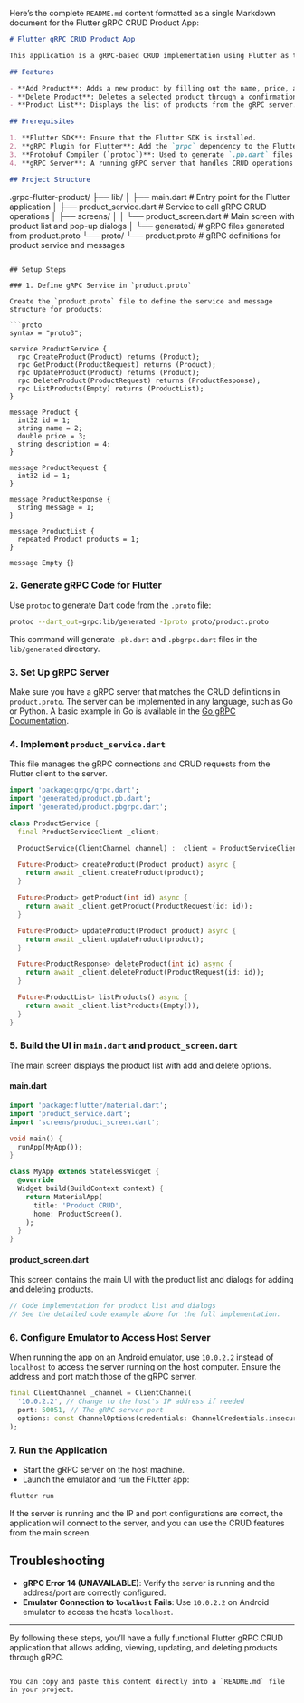 Here’s the complete `README.md` content formatted as a single Markdown document for the Flutter gRPC CRUD Product App:

```markdown
# Flutter gRPC CRUD Product App

This application is a gRPC-based CRUD implementation using Flutter as the client and a gRPC server defined via a `.proto` file. The app features a single product screen with add and delete functionality via a pop-up dialog.

## Features

- **Add Product**: Adds a new product by filling out the name, price, and description fields.
- **Delete Product**: Deletes a selected product through a confirmation pop-up.
- **Product List**: Displays the list of products from the gRPC server.

## Prerequisites

1. **Flutter SDK**: Ensure that the Flutter SDK is installed.
2. **gRPC Plugin for Flutter**: Add the `grpc` dependency to the Flutter project.
3. **Protobuf Compiler (`protoc`)**: Used to generate `.pb.dart` files from the `.proto` file.
4. **gRPC Server**: A running gRPC server that handles CRUD operations for products.

## Project Structure
```

.grpc-flutter-product/
├── lib/
│   ├── main.dart                 # Entry point for the Flutter application
│   ├── product_service.dart      # Service to call gRPC CRUD operations
│   ├── screens/
│   │   └── product_screen.dart   # Main screen with product list and pop-up dialogs
│   └── generated/               # gRPC files generated from product.proto
└── proto/
    └── product.proto            # gRPC definitions for product service and messages

````

## Setup Steps

### 1. Define gRPC Service in `product.proto`

Create the `product.proto` file to define the service and message structure for products:

```proto
syntax = "proto3";

service ProductService {
  rpc CreateProduct(Product) returns (Product);
  rpc GetProduct(ProductRequest) returns (Product);
  rpc UpdateProduct(Product) returns (Product);
  rpc DeleteProduct(ProductRequest) returns (ProductResponse);
  rpc ListProducts(Empty) returns (ProductList);
}

message Product {
  int32 id = 1;
  string name = 2;
  double price = 3;
  string description = 4;
}

message ProductRequest {
  int32 id = 1;
}

message ProductResponse {
  string message = 1;
}

message ProductList {
  repeated Product products = 1;
}

message Empty {}
````

### 2. Generate gRPC Code for Flutter

Use `protoc` to generate Dart code from the `.proto` file:

```bash
protoc --dart_out=grpc:lib/generated -Iproto proto/product.proto
```

This command will generate `.pb.dart` and `.pbgrpc.dart` files in the `lib/generated` directory.

### 3. Set Up gRPC Server

Make sure you have a gRPC server that matches the CRUD definitions in `product.proto`. The server can be implemented in any language, such as Go or Python. A basic example in Go is available in the [Go gRPC Documentation](https://grpc.io/docs/languages/go/).

### 4. Implement `product_service.dart`

This file manages the gRPC connections and CRUD requests from the Flutter client to the server.

```dart
import 'package:grpc/grpc.dart';
import 'generated/product.pb.dart';
import 'generated/product.pbgrpc.dart';

class ProductService {
  final ProductServiceClient _client;

  ProductService(ClientChannel channel) : _client = ProductServiceClient(channel);

  Future<Product> createProduct(Product product) async {
    return await _client.createProduct(product);
  }

  Future<Product> getProduct(int id) async {
    return await _client.getProduct(ProductRequest(id: id));
  }

  Future<Product> updateProduct(Product product) async {
    return await _client.updateProduct(product);
  }

  Future<ProductResponse> deleteProduct(int id) async {
    return await _client.deleteProduct(ProductRequest(id: id));
  }

  Future<ProductList> listProducts() async {
    return await _client.listProducts(Empty());
  }
}
```

### 5. Build the UI in `main.dart` and `product_screen.dart`

The main screen displays the product list with add and delete options.

#### main.dart

```dart
import 'package:flutter/material.dart';
import 'product_service.dart';
import 'screens/product_screen.dart';

void main() {
  runApp(MyApp());
}

class MyApp extends StatelessWidget {
  @override
  Widget build(BuildContext context) {
    return MaterialApp(
      title: 'Product CRUD',
      home: ProductScreen(),
    );
  }
}
```

#### product_screen.dart

This screen contains the main UI with the product list and dialogs for adding and deleting products.

```dart
// Code implementation for product list and dialogs
// See the detailed code example above for the full implementation.
```

### 6. Configure Emulator to Access Host Server

When running the app on an Android emulator, use `10.0.2.2` instead of `localhost` to access the server running on the host computer. Ensure the address and port match those of the gRPC server.

```dart
final ClientChannel _channel = ClientChannel(
  '10.0.2.2', // Change to the host's IP address if needed
  port: 50051, // The gRPC server port
  options: const ChannelOptions(credentials: ChannelCredentials.insecure()),
);
```

### 7. Run the Application

- Start the gRPC server on the host machine.
- Launch the emulator and run the Flutter app:

```bash
flutter run
```

If the server is running and the IP and port configurations are correct, the application will connect to the server, and you can use the CRUD features from the main screen.

## Troubleshooting

- **gRPC Error 14 (UNAVAILABLE)**: Verify the server is running and the address/port are correctly configured.
- **Emulator Connection to `localhost` Fails**: Use `10.0.2.2` on Android emulator to access the host’s `localhost`.

---

By following these steps, you’ll have a fully functional Flutter gRPC CRUD application that allows adding, viewing, updating, and deleting products through gRPC.

```

You can copy and paste this content directly into a `README.md` file in your project.
```
